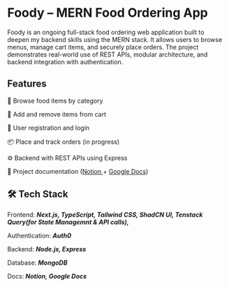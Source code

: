 #  Foody – MERN Food Ordering App
Foody is an ongoing full-stack food ordering web application built to deepen my backend skills using the MERN stack. It allows users to browse menus, manage cart items, and securely place orders. The project demonstrates real-world use of REST APIs, modular architecture, and backend integration with authentication.
## Features
🍔 Browse food items by category

🛒 Add and remove items from cart

🔐 User registration and login

📦 Place and track orders (in progress)

⚙️ Backend with REST APIs using Express

📖 Project documentation ([Notion ]( https://www.notion.so/MERN-Food-Application-Docs-1888e670a18e809890addab0118ce9c4?pvs=4)+ [Google Docs]( https://docs.google.com/document/d/1e2PqChVy0JU3fPJ6-Yl778OZ9c79jhpLIOgr07ZWEo0/edit?usp=sharing ))

## 🛠 Tech Stack
Frontend: _**Next.js, TypeScript, Tailwind CSS, ShadCN UI, Tenstack Query(for State Managemnt & API calls),**_

Authentication: _**Auth0**_

Backend: _**Node.js, Express**_

Database: _**MongoDB**_

Docs: _**Notion, Google Docs**_
